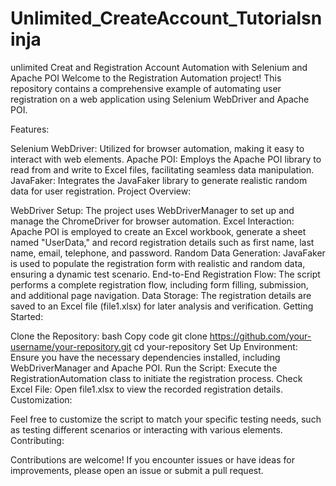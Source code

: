 # Unlimited_CreateAccount_Tutorialsninja
unlimited Creat and Registration Account  Automation with Selenium and Apache POI
Welcome to the Registration Automation project! This repository contains a comprehensive example of automating user registration on a web application using Selenium WebDriver and Apache POI.

Features:

Selenium WebDriver: Utilized for browser automation, making it easy to interact with web elements.
Apache POI: Employs the Apache POI library to read from and write to Excel files, facilitating seamless data manipulation.
JavaFaker: Integrates the JavaFaker library to generate realistic random data for user registration.
Project Overview:

WebDriver Setup: The project uses WebDriverManager to set up and manage the ChromeDriver for browser automation.
Excel Interaction: Apache POI is employed to create an Excel workbook, generate a sheet named "UserData," and record registration details such as first name, last name, email, telephone, and password.
Random Data Generation: JavaFaker is used to populate the registration form with realistic and random data, ensuring a dynamic test scenario.
End-to-End Registration Flow: The script performs a complete registration flow, including form filling, submission, and additional page navigation.
Data Storage: The registration details are saved to an Excel file (file1.xlsx) for later analysis and verification.
Getting Started:

Clone the Repository:
bash
Copy code
git clone https://github.com/your-username/your-repository.git
cd your-repository
Set Up Environment:
Ensure you have the necessary dependencies installed, including WebDriverManager and Apache POI.
Run the Script:
Execute the RegistrationAutomation class to initiate the registration process.
Check Excel File:
Open file1.xlsx to view the recorded registration details.
Customization:

Feel free to customize the script to match your specific testing needs, such as testing different scenarios or interacting with various elements.
Contributing:

Contributions are welcome! If you encounter issues or have ideas for improvements, please open an issue or submit a pull request.
